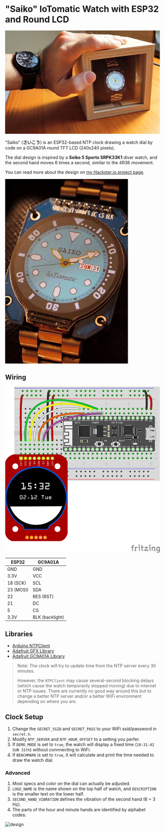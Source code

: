 # "Saiko" IoTomatic Watch with ESP32 and Round LCD

![saiko](saiko.JPG)

"Saiko" (**さいこう**) is an ESP32-based NTP clock drawing a watch dial by code on a GC9A01A round TFT LCD (240x240 pixels).

The dial design is inspired by a **Seiko 5 Sports SRPK33K1** diver watch, and the second hand moves 6 times a second, similar to the 4R36 movement.

You can read more about the design on [my Hackster.io project page](https://www.hackster.io/alankrantas/saiko-iotomatic-watch-d619e5).

![saiko-dial](saiko-dial.JPG)

## Wiring

![wiring](wiring.png)

| ESP32 | GC9A01A |
| --- | --- |
| GND | GND |
| 3.3V | VCC |
| 18 (SCK) | SCL |
| 23 (MOSI) | SDA |
| 22 | RES (RST) |
| 21 | DC |
| 5 | CS |
| 3.3V | BLK (backlight) |

## Libraries

- [Arduino NTPClient](https://github.com/arduino-libraries/NTPClient)
- [Adafruit GFX Library](https://github.com/adafruit/Adafruit-GFX-Library)
- [Adafruit GC9A01A Library](https://github.com/adafruit/Adafruit_GC9A01A)

> Note: The clock will try to update time from the NTP server every 30 minutes.
>
> However, the `NTPClient` may cause several-second blocking delays (which cause the watch temporarily stopped moving) due to internet or NTP issues. There are currently no good way around this but to change a better NTP server and/or a better WiFi environment depending on where you are.

## Clock Setup

1. Change the `SECRET_SSID` and `SECRET_PASS` to your WiFi ssid/password in `secret.h`.
2. Modify `NTP_SERVER` and `NTP_HOUR_OFFSET` to a setting you perfer.
3. If `DEMO_MODE` is set to `true`, the watch will display a fixed time (`10:31:42 SUN 31th`) without connnecting to WiFi.
4. If `BENCHMARK` is set to `true`, it will calculate and print the time needed to draw the watch dial.

### Advanced

1. Most specs and color on the dial can actually be adjusted.
2. `LOGO_NAME` is the name shown on the top half of watch, and `DESCRIPTION` is the smaller text on the lower half.
3. `SECOND_HAND_VIBRATION` defines the vibration of the second hand (6 = 3 Hz).
4. The parts of the hour and minute hands are identified by alphabet codes:

![design](design.png)
